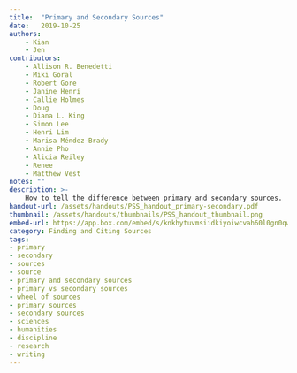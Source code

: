 ```yaml
---
title:  "Primary and Secondary Sources"
date:   2019-10-25
authors: 
    - Kian
    - Jen
contributors: 
    - Allison R. Benedetti
    - Miki Goral
    - Robert Gore
    - Janine Henri
    - Callie Holmes
    - Doug
    - Diana L. King
    - Simon Lee
    - Henri Lim
    - Marisa Méndez-Brady
    - Annie Pho
    - Alicia Reiley
    - Renee
    - Matthew Vest
notes: ""
description: >-
    How to tell the difference between primary and secondary sources.
handout-url: /assets/handouts/PSS_handout_primary-secondary.pdf
thumbnail: /assets/handouts/thumbnails/PSS_handout_thumbnail.png
embed-url: https://app.box.com/embed/s/knkhytuvmsiidkiyoiwcvah60l0gn0qw?sortColumn=date&view=list
category: Finding and Citing Sources
tags:
- primary
- secondary
- sources
- source
- primary and secondary sources
- primary vs secondary sources
- wheel of sources
- primary sources
- secondary sources
- sciences
- humanities
- discipline
- research
- writing
---
```


